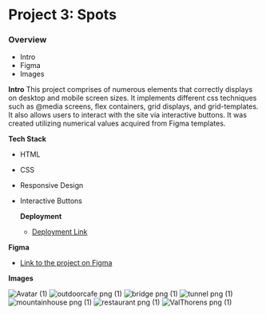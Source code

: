 # Project 3: Spots

### Overview  

* Intro  
* Figma  
* Images  
  
**Intro**
This project comprises of numerous elements that correctly displays on desktop and mobile screen sizes.  It implements different css techniques such as @media screens, flex containers, grid displays, and grid-templates.  It also allows users to interact with the site via interactive buttons.  It was created utilizing numerical values acquired from Figma templates.

**Tech Stack**

- HTML
- CSS
- Responsive Design
- Interactive Buttons

  **Deployment**
  - [Deployment Link](https://japorongao.github.io/se_project_spots)

**Figma**  
  
* [Link to the project on Figma](https://www.figma.com/file/BBNm2bC3lj8QQMHlnqRsga/Sprint-3-Project-%E2%80%94-Spots?type=design&node-id=2%3A60&mode=design&t=afgNFybdorZO6cQo-1)
  
**Images**  
  
![Avatar (1)](https://github.com/user-attachments/assets/9e14b0d9-e8bd-4539-9d7b-293b97438c15)
![outdoorcafe png (1)](https://github.com/user-attachments/assets/6f8b9bcd-2dd0-416b-88f9-813e47bcd021)
![bridge png (1)](https://github.com/user-attachments/assets/3d5286a9-a954-4e27-a634-af5e6a049a5f)
![tunnel png (1)](https://github.com/user-attachments/assets/5b8848dd-d3c3-42c2-b445-cf1954be95e1)
![mountainhouse png (1)](https://github.com/user-attachments/assets/95202386-b025-41c7-a71c-06042399f3ff)
![restaurant png (1)](https://github.com/user-attachments/assets/4117c39a-d35f-4396-863e-87f7c95e11e6)
![ValThorens png (1)](https://github.com/user-attachments/assets/6086999f-cc24-4b44-b9ce-222b5f08becb)
